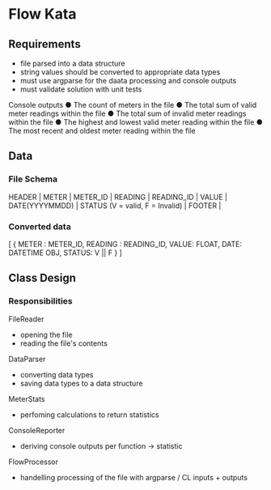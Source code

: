 # Flow Kata


## Requirements 


- file parsed into a data structure
- string values should be converted to appropriate data types
- must use argparse for the daata processing and console outputs
- must validate solution with unit tests 

Console outputs
●	The count of meters in the file
●	The total sum of valid meter readings within the file
●	The total sum of invalid meter readings within the file
●	The highest and lowest valid meter reading within the file
●	The most recent and oldest meter reading within the file


## Data 

### File Schema

HEADER |
METER | METER_ID |
READING | READING_ID | VALUE | DATE(YYYYMMDD) | STATUS (V = valid, F = Invalid) |
FOOTER |

### Converted data 
[
    { 
    METER : METER_ID, 
    READING : READING_ID,
    VALUE: FLOAT, 
    DATE: DATETIME OBJ,
    STATUS: V || F 
    }
]

## Class Design 

### Responsibilities

FileReader
- opening the file 
- reading the file's contents

DataParser
- converting data types
- saving data types to a data structure

MeterStats
- perfoming calculations to return statistics

ConsoleReporter
- deriving console outputs per function -> statistic

FlowProcessor
- handelling processing of the file with argparse / CL inputs + outputs








